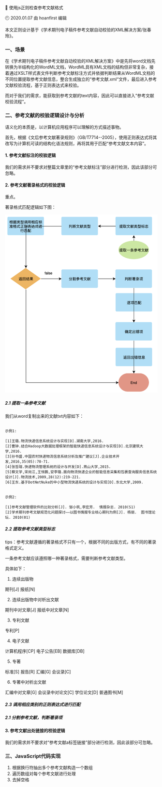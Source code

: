 🐾 使用js正则检查参考文献格式

🕘 2020.01.07 由 hoanfirst 编辑

本文正则设计基于《学术期刊电子稿件参考文献自动校验的XML解决方案/张春玲》。

### 一、场景

在《学术期刊电子稿件参考文献自动校验的XML解决方案》中是先将word文档先转换为半结构化的WordML文档，WordML具有XML文档的结构但非常复杂，接着通过XSLT样式表文件判断参考文献标注方式并依据判断结果从WordML文档的不同位置提取参考文献信息，整合生成独立的“参考文献.xml“文件，最后进入参考文献校验流程，基于正则表达式来校验。

而对于我们的需求，能获取到参考文献的text内容，因此可以直接进入“参考文献校验流程”。

### 二、参考文献的校验逻辑设计与分析

语义化的本质是，以计算机应用程序可以理解的方式描述事物。

首先，根据《文后参考文献著录规则》（GB/T7714--2005），使用正则表达式将其改写为计算机可读的结构化语法规则，再将其用于匹配“参考文献文本内容”。

#### 1. 参考文献标注的校验逻辑

我们的需求并不要求对整篇文章里的“参考文献标注”部分进行检测，因此该部分可忽略。

#### 2. 参考文献著录格式的校验逻辑

重点。

著录格式匹配逻辑如下图：

![](https://github.com/hoanFir/blogs/blob/master/RegExp/images/%E6%88%AA%E5%B1%8F2020-01-07%E4%B8%8B%E5%8D%884.55.13.png?raw=true)


##### 2.1 提取一条参考文献

我们从word复制出来的文献txt内容如下：

```

示例1:

[1]王璐.物流快递信息系统设计与实现[D].湖南大学,2016.
[2]曹钟.结合Hadoop大数据处理框架的智能快递信息系统设计与实现[D].北京建筑大学,2016.
[3]孙书盛.中国农村快递物流信息系统分析及推广建议[J].企业技术开发,2016,35(05):70-71.
[4]张哲瑞.快递物流管理系统的设计与开发[D].燕山大学,2015.
[5]蔡文学,宋尚江,王恒鹏,安李璐.面向物流快递企业的智能信息采集和包裹查询服务信息系统设计[J].物流技术,2009,28(12):219-221.
[6]王东.基于DotNetNuke的中小型物流快递系统的设计与实现[D].东北大学,2009.


示例2:

[1]参考文献管理软件的比较分析[J]. 邹小筑,李宏芳.  情报杂志. 2010(S1)
[2]学术期刊参考文献规范化问题探讨——以图书情报专业核心期刊为例[J]. 杨丽.  图书馆论坛. 2010(01)

```


##### 2.2 提取参考文献类型标志

tips：参考文献遵循的著录格式不只有一个，根据不同的出版方式，有不同的著录格式定义。

一条参考文献应该遵照哪一种著录格式，需要判断参考文献类型。

具体如下：

1. 连续出版物

期刊\[J\]
报纸\[N\]

2. 连续出版物中对析出文献

期刊中对文章\[J\]
报纸中对文章\[N\]

3. 专利文献

专利\[P\]

4. 电子文献

计算机程序\[CP\]
电子公告\[EB\]
数据库\[DB\]

5. 专著

标准\[S\]
报告\[R\]
汇编\[G\]
会议录\[C\]

6. 专著中对析出文献

汇编中对文章\[G\]
会议录中对论文\[C\]
学位论文\[D\]
普通图书\[M\]

##### 2.3 调用相应类别的正则表达式进行匹配

##### 2.1 分割参考文献，判断著录项


#### 3. 参考文献出处链接的校验逻辑

我们的需求并不要求对“参考文献a标签链接”部分进行检测，因此该部分可忽略。


### 三、JavaScript代码实现

1. 根据换行符抽出多个参考文献构造一个数组
2. 遍历数组对每个参考文献进行处理
3. 去掉空格
